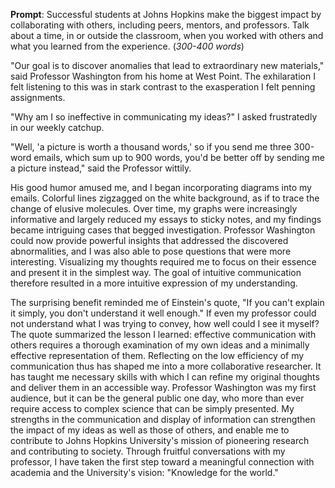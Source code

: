 **Prompt**: Successful students at Johns Hopkins make the biggest impact by collaborating with others, including peers, mentors, and professors. Talk about a time, in or outside the classroom, when you worked with others and what you learned from the experience. (*300-400 words*)

"Our goal is to discover anomalies that lead to extraordinary new materials," said Professor Washington from his home at West Point. The exhilaration I felt listening to this was in stark contrast to the exasperation I felt penning assignments.

"Why am I so ineffective in communicating my ideas?" I asked frustratedly in our weekly catchup.

"Well, 'a picture is worth a thousand words,' so if you send me three 300-word emails, which sum up to 900 words, you'd be better off by sending me a picture instead," said the Professor wittily.

His good humor amused me, and I began incorporating diagrams into my emails. Colorful lines zigzagged on the white background, as if to trace the change of elusive molecules. Over time, my graphs were increasingly informative and largely reduced my essays to sticky notes, and my findings became intriguing cases that begged investigation. Professor Washington could now provide powerful insights that addressed the discovered abnormalities, and I was also able to pose questions that were more interesting. Visualizing my thoughts required me to focus on their essence and present it in the simplest way. The goal of intuitive communication therefore resulted in a more intuitive expression of my understanding.

The surprising benefit reminded me of Einstein's quote, "If you can't explain it simply, you don't understand it well enough." If even my professor could not understand what I was trying to convey, how well could I see it myself? The quote summarized the lesson I learned: effective communication with others requires a thorough examination of my own ideas and a minimally effective representation of them. Reflecting on the low efficiency of my communication thus has shaped me into a more collaborative researcher. It has taught me necessary skills with which I can refine my original thoughts and deliver them in an accessible way. Professor Washington was my first audience, but it can be the general public one day, who more than ever require access to complex science that can be simply presented. My strengths in the communication and display of information can strengthen the impact of my ideas as well as those of others, and enable me to contribute to Johns Hopkins University's mission of pioneering research and contributing to society. Through fruitful conversations with my professor, I have taken the first step toward a meaningful connection with academia and the University's vision: "Knowledge for the world."
